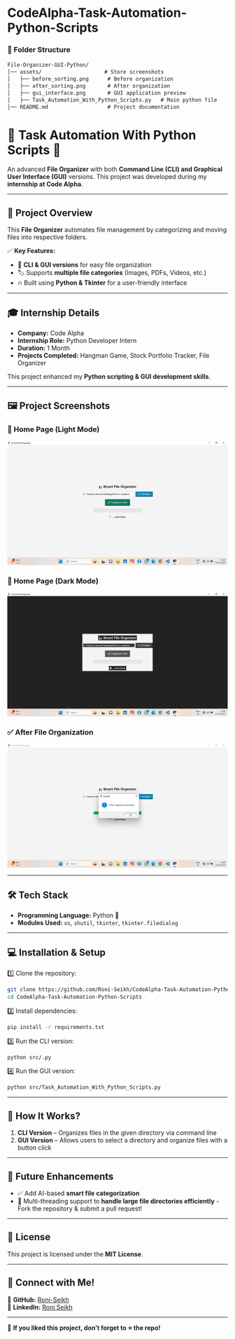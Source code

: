 # CodeAlpha-Task-Automation-Python-Scripts 

### **📂 Folder Structure**  
```
File-Organizer-GUI-Python/
│── assets/                    # Store screenshots  
│   ├── before_sorting.png      # Before organization  
│   ├── after_sorting.png       # After organization  
│   ├── gui_interface.png       # GUI application preview  
│   ├── Task_Automation_With_Python_Scripts.py   # Main python file
│── README.md                   # Project documentation  
```

# 📂 Task Automation With Python Scripts 🚀  

An advanced **File Organizer** with both **Command Line (CLI) and Graphical User Interface (GUI)** versions. This project was developed during my **internship at Code Alpha**.  

---

## 🚀 Project Overview  
This **File Organizer** automates file management by categorizing and moving files into respective folders.  

✅ **Key Features:**  
- 📂 **CLI & GUI versions** for easy file organization  
- 🏷️ Supports **multiple file categories** (Images, PDFs, Videos, etc.)  
- 🔥 Built using **Python & Tkinter** for a user-friendly interface  

---

## 🎓 **Internship Details**  
- **Company:** Code Alpha  
- **Internship Role:** Python Developer Intern  
- **Duration:** 1 Month 
- **Projects Completed:** Hangman Game, Stock Portfolio Tracker, File Organizer  

This project enhanced my **Python scripting & GUI development skills**.  

---

 ## 🖼️ Project Screenshots  

### 📌 Home Page (Light Mode)  
![Home Page Light Mode](https://github.com/Roni-Seikh/CodeAlpha-Task-Automation-Python-Scripts/blob/main/Assets/Home%20Page%20Light%20Mode.png)  

### 🌙 Home Page (Dark Mode)  
![Home Page Dark Mode](https://github.com/Roni-Seikh/CodeAlpha-Task-Automation-Python-Scripts/blob/main/Assets/Home%20Page%20Dark%20Mode.png)  

### ✅ After File Organization  
![File Organized](https://github.com/Roni-Seikh/CodeAlpha-Task-Automation-Python-Scripts/blob/main/Assets/File%20Organized.png)  

---

## 🛠️ **Tech Stack**  
- **Programming Language:** Python 🐍  
- **Modules Used:** `os`, `shutil`, `tkinter`, `tkinter.filedialog`  

---

## 💻 **Installation & Setup**  
1️⃣ Clone the repository:  
   ```bash
   git clone https://github.com/Roni-Seikh/CodeAlpha-Task-Automation-Python-Scripts.git
   cd CodeAlpha-Task-Automation-Python-Scripts
   ```  
2️⃣ Install dependencies:  
   ```bash
   pip install -r requirements.txt
   ```  
3️⃣ Run the CLI version:  
   ```bash
   python src/.py
   ```  
4️⃣ Run the GUI version:  
   ```bash
   python src/Task_Automation_With_Python_Scripts.py
   ```  

---

## 🎯 **How It Works?**  
1. **CLI Version** – Organizes files in the given directory via command line  
2. **GUI Version** – Allows users to select a directory and organize files with a button click  

---

## 🚀 **Future Enhancements**  
- ✅ Add AI-based **smart file categorization**  
- 🌟 Multi-threading support to **handle large file directories efficiently**
-Fork the repository & submit a pull request!  

---

## 📜 **License**  
This project is licensed under the **MIT License**.  

---

## 🔗 **Connect with Me!**  
🔹 **GitHub:** [Roni-Seikh](https://github.com/Roni-Seikh)  
🔹 **LinkedIn:** [Roni Seikh](https://in.linkedin.com/in/roniseikh)  

---

📌 **If you liked this project, don’t forget to ⭐ the repo!**  
